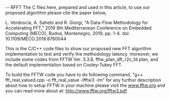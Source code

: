 -- RFFT The C files here, prepared and used in this article, to use our proposed algorithm please cite the paper below,

L. Verdoscia, A. Sahebi and R. Giorgi, "A Data-Flow Methodology for Accelerating FFT," 2019 8th Mediterranean Conference on Embedded Computing (MECO), Budva, Montenegro, 2019, pp. 1-4. doi: 10.1109/MECO.2019.8760044

This is the C/C++ code files to show our proposed new FFT algorithm implementation to test and verify the methodology latency. moreover, we include some codes from FFTW Ver. 3.3.8, fftw_plan_dft_r2c_1d plan, and the default implementation based on Cooley-Tukey FFT.

To build the FFTW code you have to do following command, "g++ fft_real_valued.cpp -o fft_real_value -lfftw3 -lm" for any furthur description about how to setup FFTW in your machine please visit the www.fftw.org and you can read more about at: http://www.fftw.org/fftw3.pdf
